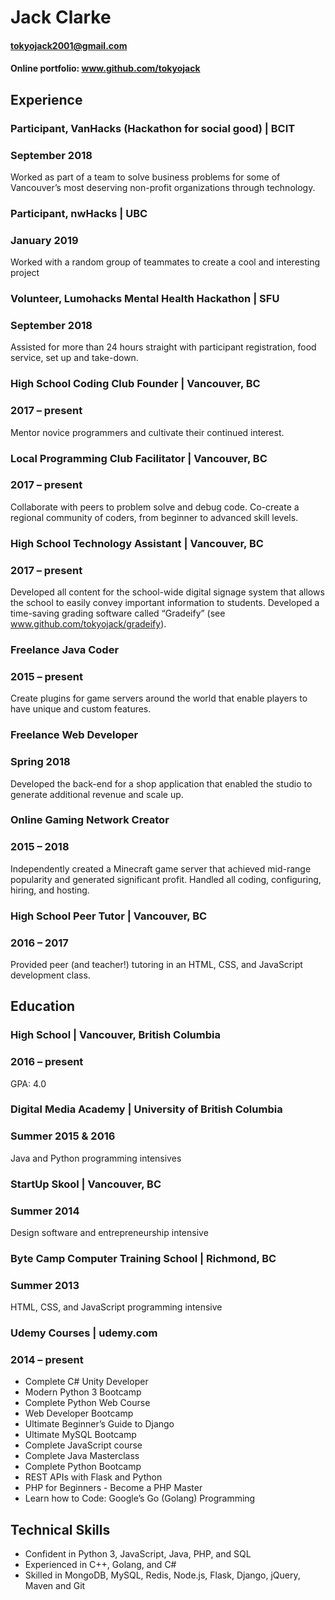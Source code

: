 # Jack Clarke

#### tokyojack2001@gmail.com
#### **Online portfolio:** www.github.com/tokyojack 

## Experience
### Participant, VanHacks (Hackathon for social good) | BCIT 
### September 2018

Worked as part of a team to solve business problems for some of 
Vancouver’s most deserving non-profit organizations through technology.

### Participant, nwHacks | UBC 
### January 2019

Worked with a random group of teammates to create
a cool and interesting project

### Volunteer, Lumohacks Mental Health Hackathon | SFU
### September 2018

Assisted for more than 24 hours straight with participant registration, 
food service, set up and take-down.

### High School Coding Club Founder | Vancouver, BC
### 2017 – present
Mentor novice programmers and cultivate their continued interest.

### Local Programming Club Facilitator | Vancouver, BC 
### 2017 – present
Collaborate with peers to problem solve and debug code. Co-create a regional
community of coders, from beginner to advanced skill levels.

### High School Technology Assistant | Vancouver, BC
### 2017 – present 
Developed all content for the school-wide digital signage system that allows the school
to easily convey important information to students. Developed a time-saving grading
software called “Gradeify” (see www.github.com/tokyojack/gradeify).

### Freelance Java Coder
### 2015 – present
Create plugins for game servers around the world that enable players to have unique
and custom features.

### Freelance Web Developer
### Spring 2018
Developed the back-end for a shop application that enabled the studio to generate
additional revenue and scale up.

### Online Gaming Network Creator
### 2015 – 2018
Independently created a Minecraft game server that achieved mid-range popularity
and generated significant profit. Handled all coding, configuring, hiring, and hosting. 

### High School Peer Tutor | Vancouver, BC
### 2016 – 2017
Provided peer (and teacher!) tutoring in an HTML, CSS, and JavaScript development
class.

## Education
### High School | Vancouver, British Columbia
### 2016 – present
GPA: 4.0

### Digital Media Academy | University of British Columbia 
### Summer 2015 & 2016
Java and Python programming intensives

### StartUp Skool | Vancouver, BC
### Summer 2014
Design software and entrepreneurship intensive

### Byte Camp Computer Training School | Richmond, BC
### Summer 2013
HTML, CSS, and JavaScript programming intensive

### Udemy Courses | udemy.com
### 2014 – present
 
* Complete C# Unity Developer 
* Modern Python 3 Bootcamp 
* Complete Python Web Course 
* Web Developer Bootcamp 
* Ultimate Beginner’s Guide to Django
* Ultimate MySQL Bootcamp
* Complete JavaScript course
* Complete Java Masterclass 
* Complete Python Bootcamp
* REST APIs with Flask and Python
* PHP for Beginners - Become a PHP Master
* Learn how to Code: Google’s Go (Golang) Programming


## Technical Skills
* Confident in Python 3, JavaScript, Java, PHP, and SQL
* Experienced in C++, Golang, and C#
* Skilled in MongoDB, MySQL, Redis, Node.js, Flask, Django, jQuery, Maven and Git
